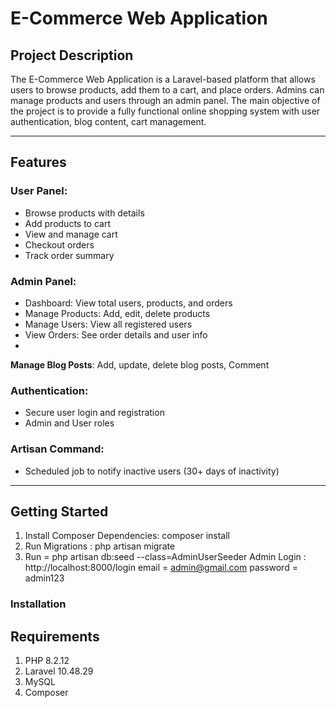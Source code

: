 # E-Commerce Web Application

## Project Description

The E-Commerce Web Application is a Laravel-based platform that allows users to browse products, add them to a cart, and place orders. Admins can manage products and users through an admin panel. The main objective of the project is to provide a fully functional online shopping system with user authentication, blog content, cart management.

---

## Features

### User Panel:
- Browse products with details
- Add products to cart
- View and manage cart
- Checkout orders
- Track order summary
  
### Admin Panel:
- Dashboard: View total users, products, and orders
- Manage Products: Add, edit, delete products
- Manage Users: View all registered users
- View Orders: See order details and user info
- 
**Manage Blog Posts**: Add, update, delete blog posts, Comment
  
### Authentication:
- Secure user login and registration
- Admin and User roles

### Artisan Command:
- Scheduled job to notify inactive users (30+ days of inactivity)

---

## Getting Started
1) Install Composer Dependencies: composer install
2) Run Migrations : php artisan migrate
3) Run =  php artisan db:seed --class=AdminUserSeeder
    Admin Login : http://localhost:8000/login
   email = admin@gmail.com
   password = admin123
### Installation

## Requirements
1) PHP 8.2.12
2) Laravel 10.48.29
3) MySQL
4) Composer
